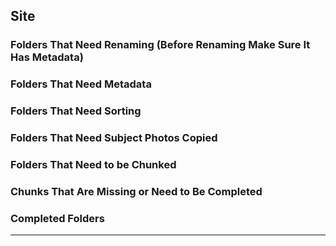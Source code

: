 
## Site

### Folders That Need Renaming (Before Renaming Make Sure It Has Metadata)

### Folders That Need Metadata 

### Folders That Need Sorting

### Folders That Need Subject Photos Copied

### Folders That Need to be Chunked

### Chunks That Are Missing or Need to Be Completed

### Completed Folders

***